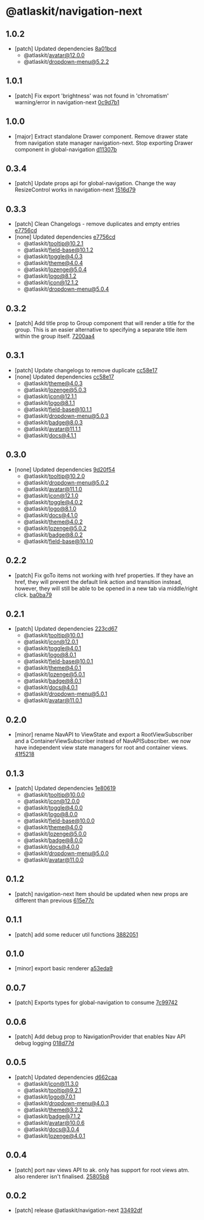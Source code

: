 # @atlaskit/navigation-next

## 1.0.2
- [patch] Updated dependencies [8a01bcd](https://bitbucket.org/atlassian/atlaskit-mk-2/commits/8a01bcd)
  - @atlaskit/avatar@12.0.0
  - @atlaskit/dropdown-menu@5.2.2

## 1.0.1
- [patch] Fix export 'brightness' was not found in 'chromatism' warning/error in navigation-next [0c9d7b1](https://bitbucket.org/atlassian/atlaskit-mk-2/commits/0c9d7b1)

## 1.0.0
- [major] Extract standalone Drawer component. Remove drawer state from navigation state manager navigation-next. Stop exporting Drawer component in global-navigation [d11307b](https://bitbucket.org/atlassian/atlaskit-mk-2/commits/d11307b)

## 0.3.4
- [patch] Update props api for global-navigation. Change the way ResizeControl works in navigation-next [1516d79](https://bitbucket.org/atlassian/atlaskit-mk-2/commits/1516d79)

## 0.3.3
- [patch] Clean Changelogs - remove duplicates and empty entries [e7756cd](https://bitbucket.org/atlassian/atlaskit-mk-2/commits/e7756cd)
- [none] Updated dependencies [e7756cd](https://bitbucket.org/atlassian/atlaskit-mk-2/commits/e7756cd)
  - @atlaskit/tooltip@10.2.1
  - @atlaskit/field-base@10.1.2
  - @atlaskit/toggle@4.0.3
  - @atlaskit/theme@4.0.4
  - @atlaskit/lozenge@5.0.4
  - @atlaskit/logo@8.1.2
  - @atlaskit/icon@12.1.2
  - @atlaskit/dropdown-menu@5.0.4

## 0.3.2
- [patch] Add title prop to Group component that will render a title for the group. This is an easier alternative to specifying a separate title item within the group itself. [7200aa4](https://bitbucket.org/atlassian/atlaskit-mk-2/commits/7200aa4)

## 0.3.1
- [patch] Update changelogs to remove duplicate [cc58e17](https://bitbucket.org/atlassian/atlaskit-mk-2/commits/cc58e17)
- [none] Updated dependencies [cc58e17](https://bitbucket.org/atlassian/atlaskit-mk-2/commits/cc58e17)
  - @atlaskit/theme@4.0.3
  - @atlaskit/lozenge@5.0.3
  - @atlaskit/icon@12.1.1
  - @atlaskit/logo@8.1.1
  - @atlaskit/field-base@10.1.1
  - @atlaskit/dropdown-menu@5.0.3
  - @atlaskit/badge@8.0.3
  - @atlaskit/avatar@11.1.1
  - @atlaskit/docs@4.1.1

## 0.3.0
- [none] Updated dependencies [9d20f54](https://bitbucket.org/atlassian/atlaskit-mk-2/commits/9d20f54)
  - @atlaskit/tooltip@10.2.0
  - @atlaskit/dropdown-menu@5.0.2
  - @atlaskit/avatar@11.1.0
  - @atlaskit/icon@12.1.0
  - @atlaskit/toggle@4.0.2
  - @atlaskit/logo@8.1.0
  - @atlaskit/docs@4.1.0
  - @atlaskit/theme@4.0.2
  - @atlaskit/lozenge@5.0.2
  - @atlaskit/badge@8.0.2
  - @atlaskit/field-base@10.1.0

## 0.2.2
- [patch] Fix goTo items not working with href properties. If they have an href, they will prevent the default link action and transition instead, however, they will still be able to be opened in a new tab via middle/right click. [ba0ba79](https://bitbucket.org/atlassian/atlaskit-mk-2/commits/ba0ba79)

## 0.2.1
- [patch] Updated dependencies [223cd67](https://bitbucket.org/atlassian/atlaskit-mk-2/commits/223cd67)
  - @atlaskit/tooltip@10.0.1
  - @atlaskit/icon@12.0.1
  - @atlaskit/toggle@4.0.1
  - @atlaskit/logo@8.0.1
  - @atlaskit/field-base@10.0.1
  - @atlaskit/theme@4.0.1
  - @atlaskit/lozenge@5.0.1
  - @atlaskit/badge@8.0.1
  - @atlaskit/docs@4.0.1
  - @atlaskit/dropdown-menu@5.0.1
  - @atlaskit/avatar@11.0.1

## 0.2.0
- [minor] rename NavAPI to ViewState and export a RootViewSubscriber and a ContainerViewSubscriber instead of NavAPISubscriber. we now have independent view state managers for root and container views. [41f5218](https://bitbucket.org/atlassian/atlaskit-mk-2/commits/41f5218)

## 0.1.3
- [patch] Updated dependencies [1e80619](https://bitbucket.org/atlassian/atlaskit-mk-2/commits/1e80619)
  - @atlaskit/tooltip@10.0.0
  - @atlaskit/icon@12.0.0
  - @atlaskit/toggle@4.0.0
  - @atlaskit/logo@8.0.0
  - @atlaskit/field-base@10.0.0
  - @atlaskit/theme@4.0.0
  - @atlaskit/lozenge@5.0.0
  - @atlaskit/badge@8.0.0
  - @atlaskit/docs@4.0.0
  - @atlaskit/dropdown-menu@5.0.0
  - @atlaskit/avatar@11.0.0

## 0.1.2
- [patch] navigation-next Item should be updated when new props are different than previous [615e77c](https://bitbucket.org/atlassian/atlaskit-mk-2/commits/615e77c)

## 0.1.1
- [patch] add some reducer util functions [3882051](https://bitbucket.org/atlassian/atlaskit-mk-2/commits/3882051)

## 0.1.0
- [minor] export basic renderer [a53eda9](https://bitbucket.org/atlassian/atlaskit-mk-2/commits/a53eda9)

## 0.0.7
- [patch] Exports types for global-navigation to consume [7c99742](https://bitbucket.org/atlassian/atlaskit-mk-2/commits/7c99742)

## 0.0.6
- [patch] Add debug prop to NavigationProvider that enables Nav API debug logging [018d77d](https://bitbucket.org/atlassian/atlaskit-mk-2/commits/018d77d)

## 0.0.5
- [patch] Updated dependencies [d662caa](https://bitbucket.org/atlassian/atlaskit-mk-2/commits/d662caa)
  - @atlaskit/icon@11.3.0
  - @atlaskit/tooltip@9.2.1
  - @atlaskit/logo@7.0.1
  - @atlaskit/dropdown-menu@4.0.3
  - @atlaskit/theme@3.2.2
  - @atlaskit/badge@7.1.2
  - @atlaskit/avatar@10.0.6
  - @atlaskit/docs@3.0.4
  - @atlaskit/lozenge@4.0.1

## 0.0.4
- [patch] port nav views API to ak. only has support for root views atm. also renderer isn't finalised. [25805b8](https://bitbucket.org/atlassian/atlaskit-mk-2/commits/25805b8)

## 0.0.2
- [patch] release @atlaskit/navigation-next [33492df](https://bitbucket.org/atlassian/atlaskit-mk-2/commits/33492df)
